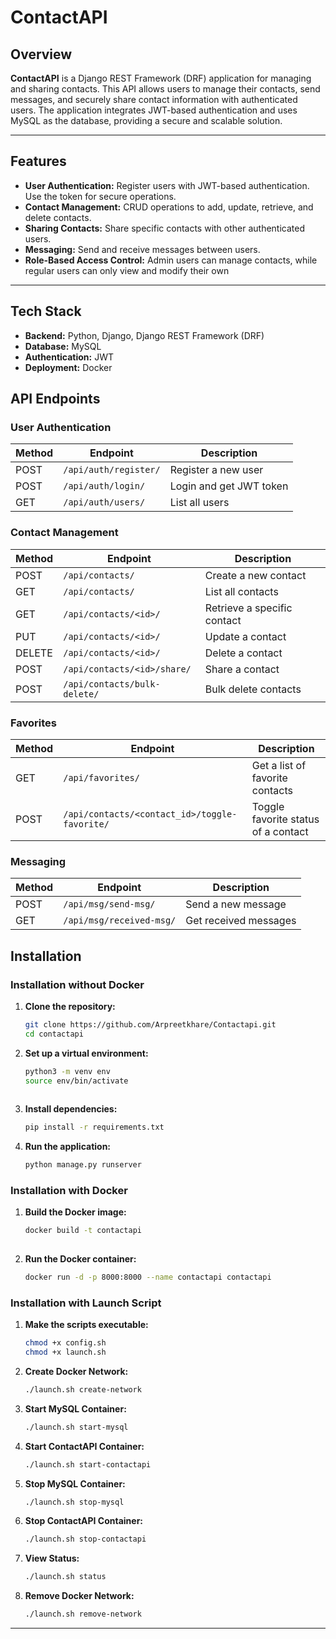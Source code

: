# ContactAPI

## Overview
**ContactAPI** is a Django REST Framework (DRF) application for managing and sharing contacts. This API allows users to manage their contacts, send messages, and securely share contact information with authenticated users. The application integrates JWT-based authentication and uses MySQL as the database, providing a secure and scalable solution.

---

## Features
- **User Authentication:** Register users with JWT-based authentication. Use the token for secure operations.
- **Contact Management:** CRUD operations to add, update, retrieve, and delete contacts.
- **Sharing Contacts:** Share specific contacts with other authenticated users.
- **Messaging:** Send and receive messages between users.
- **Role-Based Access Control:** Admin users can manage contacts, while regular users can only view and modify their own 

---

## Tech Stack
- **Backend:** Python, Django, Django REST Framework (DRF)
- **Database:** MySQL
- **Authentication:** JWT
- **Deployment:** Docker

## API Endpoints

### **User Authentication**
| **Method** | **Endpoint**      | **Description**                 |
|------------|-------------------|---------------------------------|
| POST       | `/api/auth/register/` | Register a new user             |
| POST       | `/api/auth/login/`    | Login and get JWT token         |
| GET        | `/api/auth/users/`    | List all users                  |

### **Contact Management**
| **Method** | **Endpoint**           | **Description**                |
|------------|------------------------|--------------------------------|
| POST       | `/api/contacts/`           | Create a new contact           |
| GET        | `/api/contacts/`           | List all contacts              |
| GET        | `/api/contacts/<id>/`      | Retrieve a specific contact    |
| PUT        | `/api/contacts/<id>/`      | Update a contact               |
| DELETE     | `/api/contacts/<id>/`      | Delete a contact               |
| POST       | `/api/contacts/<id>/share/` | Share a contact              |
| POST       | `/api/contacts/bulk-delete/` | Bulk delete contacts         |

### **Favorites**
| **Method** | **Endpoint**               | **Description**                |
|------------|----------------------------|--------------------------------|
| GET        | `/api/favorites/`          | Get a list of favorite contacts|
| POST       | `/api/contacts/<contact_id>/toggle-favorite/` | Toggle favorite status of a contact |

### **Messaging**
| **Method** | **Endpoint**               | **Description**                |
|------------|----------------------------|--------------------------------|
| POST       | `/api/msg/send-msg/`       | Send a new message             |
| GET        | `/api/msg/received-msg/`   | Get received messages          |

## Installation
### Installation without Docker
   1. **Clone the repository:**
      ```bash
      git clone https://github.com/Arpreetkhare/Contactapi.git
      cd contactapi
   2. **Set up a virtual environment:**
      ```bash
      python3 -m venv env
      source env/bin/activate
   
   3. **Install dependencies:**
      ```bash
      pip install -r requirements.txt
   4. **Run the application:**
      ```bash
      python manage.py runserver
### Installation with Docker
   1. **Build the Docker image:**   
      ```bash
      docker build -t contactapi
   
   2. **Run the Docker container:**
      ```bash
      docker run -d -p 8000:8000 --name contactapi contactapi

### Installation with Launch Script
   1. **Make the scripts executable:**
      ```bash
      chmod +x config.sh
      chmod +x launch.sh
      
   2. **Create Docker Network:**
         ```bash
         ./launch.sh create-network
         
   3. **Start MySQL Container:**
         ```bash
         ./launch.sh start-mysql

   4. **Start ContactAPI Container:**
         ```bash
         ./launch.sh start-contactapi

   5. **Stop MySQL Container:**
         ```bash
         ./launch.sh stop-mysql

   6. **Stop ContactAPI Container:**
         ```bash
         ./launch.sh stop-contactapi

   7. **View Status:**
         ```bash
         ./launch.sh status

   8. **Remove Docker Network:**
         ```bash
         ./launch.sh remove-network
---
         






   

   


   

